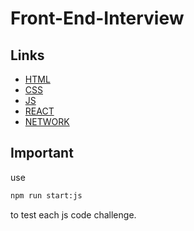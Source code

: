 # Front-End-Interview

## Links

- [HTML](./src/html/index.md)
- [CSS](./src/css/index.md)
- [JS](./src/js/index.md)
- [REACT](./src/react/index.md)
- [NETWORK](./src/network/index.md)

## Important

use

```sh
npm run start:js
```

to test each js code challenge.
